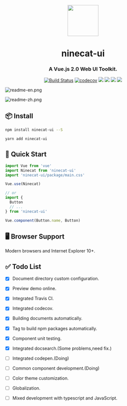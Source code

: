 <p align="center">
  <a href="https://ninecat-ui.github.io">
    <img width="100" src="https://avatars3.githubusercontent.com/u/51054939?s=400&u=8d6342ba8bf5106086c26318ee290452501c6dff&v=4">
  </a>
</p>

<h1 align="center">ninecat-ui</h1>

<h3 align="center">A Vue.js 2.0 Web UI Toolkit.</h3>



<div align="center">

[![Build Status](https://travis-ci.com/ninecat-ui/ninecat-ui.svg?branch=master)](https://travis-ci.com/ninecat-ui/ninecat-ui)
[![codecov](https://codecov.io/gh/ninecat-ui/ninecat-ui/branch/master/graph/badge.svg)](https://codecov.io/gh/ninecat-ui/ninecat-ui)
![](https://img.shields.io/badge/license-MIT-000000.svg)
![](https://img.shields.io/badge/webpack-4-blue.svg)
![](https://img.shields.io/badge/vue-2.6.10-green.svg)
![](https://img.shields.io/badge/npm-6.4.1-lightblue.svg)

</div>

![readme-en.png](https://github.com/ninecat-ui/ninecat-ui/blob/master/static/readme-en.png?raw=true)

![readme-zh.png](https://github.com/ninecat-ui/ninecat-ui/blob/master/static/readme-zh.png?raw=true)


## 📦 Install 

```bash
npm install ninecat-ui --S
```

```bash
yarn add ninecat-ui
```

## 🔨 Quick Start

```javascript
import Vue from 'vue'
import Ninecat from 'ninecat-ui'
import 'ninecat-ui/package/main.css'

Vue.use(Ninecat)

// or
import {
  Button
  // ...
} from 'ninecat-ui'

Vue.component(Button.name, Button)

```

## 🖥  Browser Support
Modern browsers and Internet Explorer 10+.

## ✅ Todo List

- [x] Document directory custom configuration.
- [x] Preview demo online.
- [x] Integrated Travis CI.
- [x] Integrated codecov.
- [x] Building documents automatically. 
- [x] Tag to build npm packages automatically.
- [x] Component unit testing. 
- [x] Integrated docsearch.(Some problems,need fix.)
- [ ] Integrated codepen.(Doing)
- [ ] Common component development.(Doing)
- [ ] Color theme customization.
- [ ] Globalization.
- [ ] Mixed development with typescript and JavaScript.


